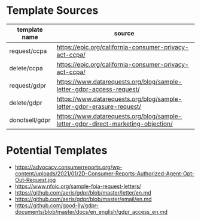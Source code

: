 # Template Sources

| template name | source |
| --- | --- |
| request/ccpa | https://epic.org/california-consumer-privacy-act-ccpa/ |
| delete/ccpa | https://epic.org/california-consumer-privacy-act-ccpa/ |
| request/gdpr | https://www.datarequests.org/blog/sample-letter-gdpr-access-request/ |
| delete/gdpr | https://www.datarequests.org/blog/sample-letter-gdpr-erasure-request/ |
| donotsell/gdpr | https://www.datarequests.org/blog/sample-letter-gdpr-direct-marketing-objection/ |


# Potential Templates

- https://advocacy.consumerreports.org/wp-content/uploads/2021/01/2D-Consumer-Reports-Authorized-Agent-Opt-Out-Request.jpg
- https://www.nfoic.org/sample-foia-request-letters/
- https://github.com/aeris/gdpr/blob/master/letter/en.md
- https://github.com/aeris/gdpr/blob/master/email/en.md
- https://github.com/good-lly/gdpr-documents/blob/master/docs/en_english/gdpr_access_en.md
